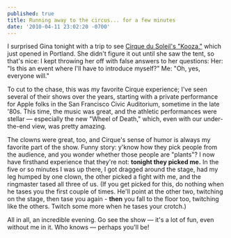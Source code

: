 ```yaml
---
published: true
title: Running away to the circus... for a few minutes
date: '2010-04-11 23:02:20 -0700'
---
```

I surprised Gina tonight with a trip to see <a href="http://www.cirquedusoleil.com/en/shows/kooza"
target="_blank">Cirque du Soleil's "Kooza,"</a> which just opened in Portland.
She didn't figure it out until she saw the tent, so that's nice: I kept throwing
her off with false answers to her questions: Her: "Is this an event where I'll
have to introduce myself?" Me: "Oh, yes, everyone will."<!--more-->

To cut to the chase, this was my favorite Cirque experience; I've seen several
of their shows over the years, starting with a private performance for Apple
folks in the San Francisco Civic Auditorium, sometime in the late '80s. This
time, the music was great, and the athletic performances were stellar &mdash;
especially the new "Wheel of Death," which, even with our under-the-end view,
was pretty amazing.

The clowns were great, too, and Cirque's sense of humor is always my favorite
part of the show. Funny story: y'know how they pick people from the audience,
and you wonder whether those people are "plants"? I now have firsthand
experience that they're not: **tonight they picked me.** In the five or so
minutes I was up there, I got dragged around the stage, had my leg humped by
one clown, the other picked a fight with me, and the ringmaster tased all
three of us. (If you get picked for this, do nothing when he tases you the
first couple of times. He'll point at the other two, twitching on the stage,
then tase you again - **then** you fall to the floor too, twitching like the
others. Twitch some more when he tases your crotch.)

All in all, an incredible evening. Go see the show &mdash; it's a lot of fun,
even without me in it. Who knows &mdash; perhaps you'll be!
